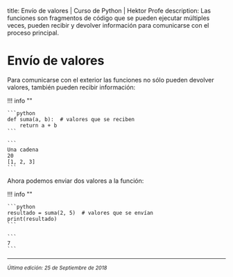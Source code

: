 title: Envío de valores | Curso de Python | Hektor Profe
description: Las funciones son fragmentos de código que se pueden ejecutar múltiples veces, pueden recibir y devolver información para comunicarse con el proceso principal.

# Envío de valores

Para comunicarse con el exterior las funciones no sólo pueden devolver valores, también pueden recibir información:

!!! info "" 

    ```python
    def suma(a, b):  # valores que se reciben
        return a + b
    ```

    ```
    Una cadena
    20
    [1, 2, 3]
    ```

Ahora podemos enviar dos valores a la función:

!!! info "" 

    ```python
    resultado = suma(2, 5)  # valores que se envían
    print(resultado)
    ```

    ```
    7
    ```

___
<small class="edited"><i>Última edición: 25 de Septiembre de 2018</i></small>
